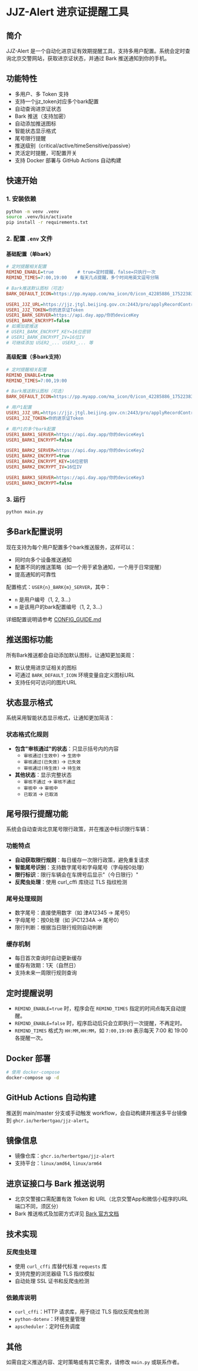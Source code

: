 # JJZ-Alert 进京证提醒工具

## 简介

JJZ-Alert 是一个自动化进京证有效期提醒工具，支持多用户配置。系统会定时查询北京交警网站，获取进京证状态，并通过 Bark 推送通知到你的手机。

## 功能特性

- 多用户、多 Token 支持
- 支持一个jjz_token对应多个bark配置
- 自动查询进京证状态
- Bark 推送（支持加密）
- 自动添加推送图标
- 智能状态显示格式
- 尾号限行提醒
- 推送级别（critical/active/timeSensitive/passive）
- 灵活定时提醒，可配置开关
- 支持 Docker 部署与 GitHub Actions 自动构建

## 快速开始

### 1. 安装依赖

```bash
python -m venv .venv
source .venv/bin/activate
pip install -r requirements.txt
```

### 2. 配置 `.env` 文件

#### 基础配置（单bark）

```ini
# 定时提醒相关配置
REMIND_ENABLE=true         # true=定时提醒，false=只执行一次
REMIND_TIMES=7:00,19:00   # 每天几点提醒，多个时间用英文逗号分隔

# Bark推送默认图标（可选）
BARK_DEFAULT_ICON=https://pp.myapp.com/ma_icon/0/icon_42285886_1752238397/256

USER1_JJZ_URL=https://jjz.jtgl.beijing.gov.cn:2443/pro/applyRecordController/stateList
USER1_JJZ_TOKEN=你的进京证Token
USER1_BARK_SERVER=https://api.day.app/你的deviceKey
USER1_BARK_ENCRYPT=false
# 如需加密推送
# USER1_BARK_ENCRYPT_KEY=16位密钥
# USER1_BARK_ENCRYPT_IV=16位IV
# 可继续添加 USER2_... USER3_... 等
```

#### 高级配置（多bark支持）

```ini
# 定时提醒相关配置
REMIND_ENABLE=true
REMIND_TIMES=7:00,19:00

# Bark推送默认图标（可选）
BARK_DEFAULT_ICON=https://pp.myapp.com/ma_icon/0/icon_42285886_1752238397/256

# 用户1配置
USER1_JJZ_URL=https://jjz.jtgl.beijing.gov.cn:2443/pro/applyRecordController/stateList
USER1_JJZ_TOKEN=你的进京证Token

# 用户1的多个bark配置
USER1_BARK1_SERVER=https://api.day.app/你的deviceKey1
USER1_BARK1_ENCRYPT=false

USER1_BARK2_SERVER=https://api.day.app/你的deviceKey2
USER1_BARK2_ENCRYPT=true
USER1_BARK2_ENCRYPT_KEY=16位密钥
USER1_BARK2_ENCRYPT_IV=16位IV

USER1_BARK3_SERVER=https://api.day.app/你的deviceKey3
USER1_BARK3_ENCRYPT=false
```

### 3. 运行

```bash
python main.py
```

## 多Bark配置说明

现在支持为每个用户配置多个bark推送服务，这样可以：

- 同时向多个设备推送通知
- 配置不同的推送策略（如一个用于紧急通知，一个用于日常提醒）
- 提高通知的可靠性

配置格式：`USER{n}_BARK{m}_SERVER`，其中：

- `n` 是用户编号（1, 2, 3...）
- `m` 是该用户的bark配置编号（1, 2, 3...）

详细配置说明请参考 [CONFIG_GUIDE.md](CONFIG_GUIDE.md)

## 推送图标功能

所有Bark推送都会自动添加默认图标，让通知更加美观：

- 默认使用进京证相关的图标
- 可通过 `BARK_DEFAULT_ICON` 环境变量自定义图标URL
- 支持任何可访问的图片URL

## 状态显示格式

系统采用智能状态显示格式，让通知更加简洁：

### 状态格式化规则

- **包含"审核通过"的状态**：只显示括号内的内容
  - `审核通过(生效中)` → `生效中`
  - `审核通过(已失效)` → `已失效`
  - `审核通过(待生效)` → `待生效`
- **其他状态**：显示完整状态
  - `审核不通过` → `审核不通过`
  - `审核中` → `审核中`
  - `已取消` → `已取消`

## 尾号限行提醒功能

系统会自动查询北京尾号限行政策，并在推送中标识限行车辆：

### 功能特点

- **自动获取限行规则**：每日缓存一次限行政策，避免重复请求
- **智能尾号识别**：支持数字尾号和字母尾号（字母按0处理）
- **限行标识**：限行车辆会在车牌号后显示"（今日限行）"
- **反爬虫处理**：使用 curl_cffi 库绕过 TLS 指纹检测

### 尾号处理规则

- 数字尾号：直接使用数字（如 津A12345 → 尾号5）
- 字母尾号：按0处理（如 沪C1234A → 尾号0）
- 限行判断：根据当日限行规则自动判断

### 缓存机制

- 每日首次查询时自动更新缓存
- 缓存有效期：1天（自然日）
- 支持未来一周限行规则查询

## 定时提醒说明

- `REMIND_ENABLE=true` 时，程序会在 `REMIND_TIMES` 指定的时间点每天自动提醒。
- `REMIND_ENABLE=false` 时，程序启动后只会立即执行一次提醒，不再定时。
- `REMIND_TIMES` 格式为 `HH:MM,HH:MM`，如 `7:00,19:00` 表示每天 7:00 和 19:00 各提醒一次。

## Docker 部署

```bash
# 使用 docker-compose
docker-compose up -d
```

## GitHub Actions 自动构建

推送到 main/master 分支或手动触发 workflow，会自动构建并推送多平台镜像到 `ghcr.io/herbertgao/jjz-alert`。

## 镜像信息

- 镜像仓库：`ghcr.io/herbertgao/jjz-alert`
- 支持平台：`linux/amd64`, `linux/arm64`

## 进京证接口与 Bark 推送说明

- 北京交警接口需配置有效 Token 和 URL（北京交警App和微信小程序的URL端口不同，须区分）
- Bark 推送格式及加密方式详见 [Bark 官方文档](https://bark.day.app/#/tutorial)

## 技术实现

### 反爬虫处理

- 使用 `curl_cffi` 库替代标准 `requests` 库
- 支持完整的浏览器级 TLS 指纹模拟
- 自动处理 SSL 证书和反爬虫检测

### 依赖库说明

- `curl_cffi`：HTTP 请求库，用于绕过 TLS 指纹反爬虫检测
- `python-dotenv`：环境变量管理
- `apscheduler`：定时任务调度

## 其他

如需自定义推送内容、定时策略或有其它需求，请修改 `main.py` 或联系作者。
